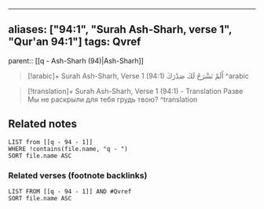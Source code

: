 
---
aliases: ["94:1", "Surah Ash-Sharh, verse 1", "Qur'an 94:1"]
tags: Qvref
---

parent:: [[q - Ash-Sharh (94)|Ash-Sharh]]

> [!arabic]+ Surah Ash-Sharh, Verse 1 (94:1)
> <span class="quran-arabic"> أَلَمْ نَشْرَحْ لَكَ صَدْرَكَ</span>
^arabic

> [!translation]+ Surah Ash-Sharh, Verse 1 (94:1) - Translation
> Разве Мы не раскрыли для тебя грудь твою?
^translation



## Related notes
```dataview
LIST from [[q - 94 - 1]]
WHERE !contains(file.name, "q - ")
SORT file.name ASC
```

### Related verses (footnote backlinks)
```dataview
LIST FROM [[q - 94 - 1]] AND #Qvref
SORT file.name ASC
```


